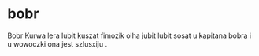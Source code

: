 # bobr 
Bobr Kurwa
lera lubit kuszat fimozik
olha jubit lubit sosat u kapitana bobra i u wowoczki ona jest szlusxiju .